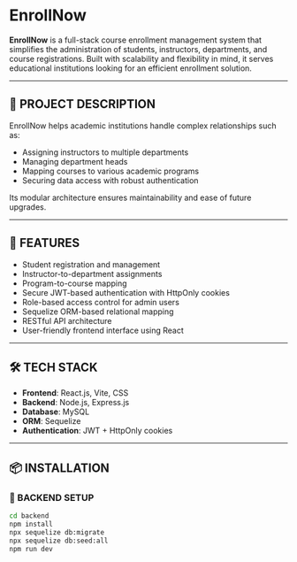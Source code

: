 # EnrollNow

**EnrollNow** is a full-stack course enrollment management system that simplifies the administration of students, instructors, departments, and course registrations. Built with scalability and flexibility in mind, it serves educational institutions looking for an efficient enrollment solution.

---

## 📘 PROJECT DESCRIPTION

EnrollNow helps academic institutions handle complex relationships such as:

- Assigning instructors to multiple departments
- Managing department heads
- Mapping courses to various academic programs
- Securing data access with robust authentication

Its modular architecture ensures maintainability and ease of future upgrades.

---

## 🚀 FEATURES

- Student registration and management  
- Instructor-to-department assignments  
- Program-to-course mapping  
- Secure JWT-based authentication with HttpOnly cookies  
- Role-based access control for admin users  
- Sequelize ORM-based relational mapping  
- RESTful API architecture  
- User-friendly frontend interface using React

---

## 🛠️ TECH STACK

- **Frontend**: React.js, Vite, CSS
- **Backend**: Node.js, Express.js  
- **Database**: MySQL  
- **ORM**: Sequelize  
- **Authentication**: JWT + HttpOnly cookies

---

## 📦 INSTALLATION

### 🔧 BACKEND SETUP

```bash
cd backend
npm install
npx sequelize db:migrate
npx sequelize db:seed:all
npm run dev
